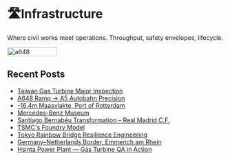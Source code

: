 # 🛣️Infrastructure
Where civil works meet operations. Throughput, safety envelopes, lifecycle.

<div style="display:flex;flex-wrap:wrap;gap:10px">
  <img src="/alvin-site/JPG_VID/PXL_20241001_211000958.NIGHT.jpg" alt="a648" width="48%">
</div>

## Recent Posts
- [Taiwan Gas Turbine Major Inspection](gt.md)
- [A648 Ramp → A5 Autobahn Precision](a5.md)
- [-16.4m Maasvlakte, Port of Rotterdam](por.md)
- [Mercedes-Benz Museum](benz.md)
- [Santiago Bernabéu Transformation – Real Madrid C.F.](realmadrid.md)
- [TSMC's Foundry Model](tsmcfoundry.md)
- [Tokyo Rainbow Bridge Resilience Engineering](rainbowbridge.md)
- [Germany–Netherlands Border, Emmerich am Rhein](denl.md)
- [Hsinta Power Plant — Gas Turbine QA in Action](hsinta.md)
